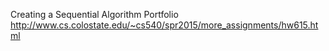 Creating a Sequential Algorithm Portfolio
http://www.cs.colostate.edu/~cs540/spr2015/more_assignments/hw615.html
